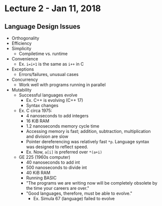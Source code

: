 # Lecture 2 - Jan 11, 2018
## Language Design Issues
* Orthogonality
* Efficiency
* Simplicity
  * Compiletime vs. runtime
* Convenience
  * Ex. `i=i+1` is the same as `i++` in C
* Exceptions
  * Errors/failures, unusual cases
* Concurrency
  * Work well with programs running in parallel
* Mutability
  * Successful languages evolve
    * Ex. C++ is evolving (C++ 17)
    * Syntax changes
  * Ex. C circa 1975:
    * 4 nanoseconds to add integers
    * 16 KiB RAM
    * 1.2 nanoseconds memory cycle time
    * Accessing memory is fast; addition, subtraction, multiplication and division are slow
    * Pointer dereferencing was relatively fast `*p`. Language syntax was designed to reflect speed.
    * Ex. Now, `a[i]` is preferred over `*(a+i)`
  * GE 225 (1960s computer)
    * 40 nanoseconds to add int
    * 500 nanoseconds to divide int
    * 40 KiB RAM
    * Running BASIC
    * "The programs we are writing now will be completely obsolete by the time your careers are over."
    * "Good languages, therefore, must be able to evolve."
      * Ex. Simula 67 (language) failed to evolve
